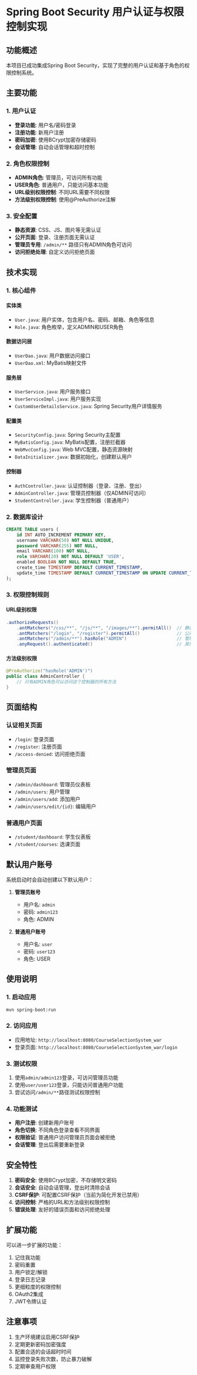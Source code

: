 # Spring Boot Security 用户认证与权限控制实现

## 功能概述

本项目已成功集成Spring Boot Security，实现了完整的用户认证和基于角色的权限控制系统。

## 主要功能

### 1. 用户认证
- **登录功能**: 用户名/密码登录
- **注册功能**: 新用户注册
- **密码加密**: 使用BCrypt加密存储密码
- **会话管理**: 自动会话管理和超时控制

### 2. 角色权限控制
- **ADMIN角色**: 管理员，可访问所有功能
- **USER角色**: 普通用户，只能访问基本功能
- **URL级别权限控制**: 不同URL需要不同权限
- **方法级别权限控制**: 使用@PreAuthorize注解

### 3. 安全配置
- **静态资源**: CSS、JS、图片等无需认证
- **公开页面**: 登录、注册页面无需认证
- **管理员专用**: `/admin/**` 路径只有ADMIN角色可访问
- **访问拒绝处理**: 自定义访问拒绝页面

## 技术实现

### 1. 核心组件

#### 实体类
- `User.java`: 用户实体，包含用户名、密码、邮箱、角色等信息
- `Role.java`: 角色枚举，定义ADMIN和USER角色

#### 数据访问层
- `UserDao.java`: 用户数据访问接口
- `UserDao.xml`: MyBatis映射文件

#### 服务层
- `UserService.java`: 用户服务接口
- `UserServiceImpl.java`: 用户服务实现
- `CustomUserDetailsService.java`: Spring Security用户详情服务

#### 配置类
- `SecurityConfig.java`: Spring Security主配置
- `MyBatisConfig.java`: MyBatis配置，注册拦截器
- `WebMvcConfig.java`: Web MVC配置，静态资源映射
- `DataInitializer.java`: 数据初始化，创建默认用户

#### 控制器
- `AuthController.java`: 认证控制器（登录、注册、登出）
- `AdminController.java`: 管理员控制器（仅ADMIN可访问）
- `StudentController.java`: 学生控制器（普通用户）

### 2. 数据库设计

```sql
CREATE TABLE users (
    id INT AUTO_INCREMENT PRIMARY KEY,
    username VARCHAR(50) NOT NULL UNIQUE,
    password VARCHAR(255) NOT NULL,
    email VARCHAR(100) NOT NULL,
    role VARCHAR(20) NOT NULL DEFAULT 'USER',
    enabled BOOLEAN NOT NULL DEFAULT TRUE,
    create_time TIMESTAMP DEFAULT CURRENT_TIMESTAMP,
    update_time TIMESTAMP DEFAULT CURRENT_TIMESTAMP ON UPDATE CURRENT_TIMESTAMP
);
```

### 3. 权限控制规则

#### URL级别权限
```java
.authorizeRequests()
    .antMatchers("/css/**", "/js/**", "/images/**").permitAll()  // 静态资源
    .antMatchers("/login", "/register").permitAll()              // 公开页面
    .antMatchers("/admin/**").hasRole("ADMIN")                   // 管理员专用
    .anyRequest().authenticated()                                // 其他需认证
```

#### 方法级别权限
```java
@PreAuthorize("hasRole('ADMIN')")
public class AdminController {
    // 只有ADMIN角色可以访问这个控制器的所有方法
}
```

## 页面结构

### 认证相关页面
- `/login`: 登录页面
- `/register`: 注册页面
- `/access-denied`: 访问拒绝页面

### 管理员页面
- `/admin/dashboard`: 管理员仪表板
- `/admin/users`: 用户管理
- `/admin/users/add`: 添加用户
- `/admin/users/edit/{id}`: 编辑用户

### 普通用户页面
- `/student/dashboard`: 学生仪表板
- `/student/courses`: 选课页面

## 默认用户账号

系统启动时会自动创建以下默认用户：

1. **管理员账号**
   - 用户名: `admin`
   - 密码: `admin123`
   - 角色: ADMIN

2. **普通用户账号**
   - 用户名: `user`
   - 密码: `user123`
   - 角色: USER

## 使用说明

### 1. 启动应用
```bash
mvn spring-boot:run
```

### 2. 访问应用
- 应用地址: `http://localhost:8080/CourseSelectionSystem_war`
- 登录页面: `http://localhost:8080/CourseSelectionSystem_war/login`

### 3. 测试权限
1. 使用`admin/admin123`登录，可访问管理员功能
2. 使用`user/user123`登录，只能访问普通用户功能
3. 尝试访问`/admin/**`路径测试权限控制

### 4. 功能测试
- **用户注册**: 创建新用户账号
- **角色切换**: 不同角色登录查看不同界面
- **权限验证**: 普通用户访问管理员页面会被拒绝
- **会话管理**: 登出后需要重新登录

## 安全特性

1. **密码安全**: 使用BCrypt加密，不存储明文密码
2. **会话安全**: 自动会话管理，登出时清除会话
3. **CSRF保护**: 可配置CSRF保护（当前为简化开发已禁用）
4. **访问控制**: 严格的URL和方法级别权限控制
5. **错误处理**: 友好的错误页面和访问拒绝处理

## 扩展功能

可以进一步扩展的功能：
1. 记住我功能
2. 密码重置
3. 用户锁定/解锁
4. 登录日志记录
5. 更细粒度的权限控制
6. OAuth2集成
7. JWT令牌认证

## 注意事项

1. 生产环境建议启用CSRF保护
2. 定期更新密码加密强度
3. 配置合适的会话超时时间
4. 监控登录失败次数，防止暴力破解
5. 定期审查用户权限 